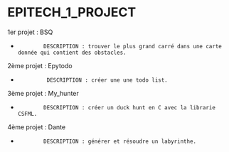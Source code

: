 # EPITECH_1_PROJECT
1er projet : BSQ
-             DESCRIPTION : trouver le plus grand carré dans une carte donnée qui contient des obstacles.
2ème projet : Epytodo 
-              DESCRIPTION : créer une une todo list.
3ème projet : My_hunter
 -             DESCRIPTION : créer un duck hunt en C avec la librarie CSFML.
4ème projet : Dante
 -             DESCRIPTION : générer et résoudre un labyrinthe.
